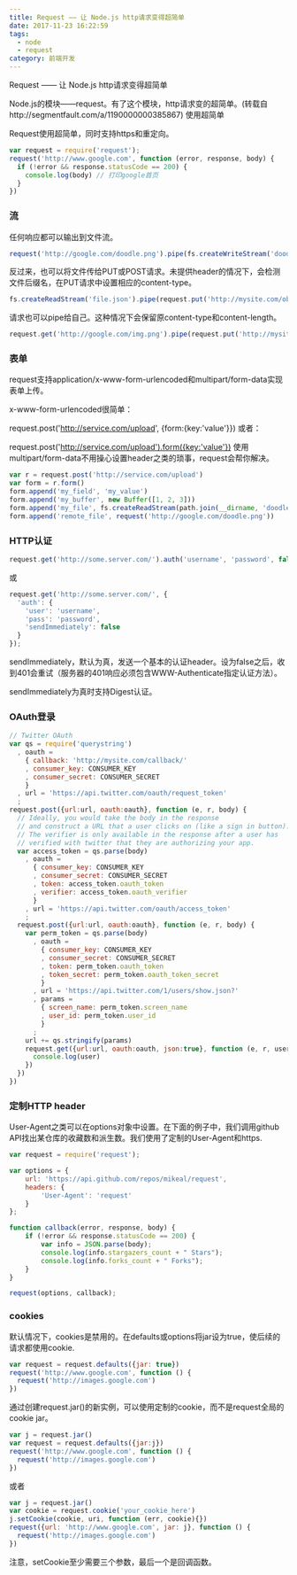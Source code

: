```yaml
---
title: Request —— 让 Node.js http请求变得超简单
date: 2017-11-23 16:22:59
tags:
  - node
  - request
category: 前端开发
---
```

Request —— 让 Node.js http请求变得超简单

Node.js的模块——request。有了这个模块，http请求变的超简单。(转载自http://segmentfault.com/a/1190000000385867)
使用超简单

Request使用超简单，同时支持https和重定向。

```javascript
var request = require('request');
request('http://www.google.com', function (error, response, body) {
  if (!error && response.statusCode == 200) {
    console.log(body) // 打印google首页
  }
})
```
<!--more-->
 ### 流

任何响应都可以输出到文件流。
```javascript
request('http://google.com/doodle.png').pipe(fs.createWriteStream('doodle.png'))
```
反过来，也可以将文件传给PUT或POST请求。未提供header的情况下，会检测文件后缀名，在PUT请求中设置相应的content-type。
```javascript
fs.createReadStream('file.json').pipe(request.put('http://mysite.com/obj.json'))
```
请求也可以pipe给自己。这种情况下会保留原content-type和content-length。
```javascript
request.get('http://google.com/img.png').pipe(request.put('http://mysite.com/img.png'))
```
### 表单
request支持application/x-www-form-urlencoded和multipart/form-data实现表单上传。

x-www-form-urlencoded很简单：

request.post('http://service.com/upload', {form:{key:'value'}})
或者：

request.post('http://service.com/upload').form({key:'value'})
使用multipart/form-data不用操心设置header之类的琐事，request会帮你解决。
```javascript
var r = request.post('http://service.com/upload')
var form = r.form()
form.append('my_field', 'my_value')
form.append('my_buffer', new Buffer([1, 2, 3]))
form.append('my_file', fs.createReadStream(path.join(__dirname, 'doodle.png'))
form.append('remote_file', request('http://google.com/doodle.png'))
```
### HTTP认证
```javascript
request.get('http://some.server.com/').auth('username', 'password', false);
```
 或
```javascript
request.get('http://some.server.com/', {
  'auth': {
    'user': 'username',
    'pass': 'password',
    'sendImmediately': false
  }
});
```
sendImmediately，默认为真，发送一个基本的认证header。设为false之后，收到401会重试（服务器的401响应必须包含WWW-Authenticate指定认证方法）。

sendImmediately为真时支持Digest认证。

### OAuth登录
```javascript
// Twitter OAuth
var qs = require('querystring')
  , oauth =
    { callback: 'http://mysite.com/callback/'
    , consumer_key: CONSUMER_KEY
    , consumer_secret: CONSUMER_SECRET
    }
  , url = 'https://api.twitter.com/oauth/request_token'
  ;
request.post({url:url, oauth:oauth}, function (e, r, body) {
  // Ideally, you would take the body in the response
  // and construct a URL that a user clicks on (like a sign in button).
  // The verifier is only available in the response after a user has
  // verified with twitter that they are authorizing your app.
  var access_token = qs.parse(body)
    , oauth =
      { consumer_key: CONSUMER_KEY
      , consumer_secret: CONSUMER_SECRET
      , token: access_token.oauth_token
      , verifier: access_token.oauth_verifier
      }
    , url = 'https://api.twitter.com/oauth/access_token'
    ;
  request.post({url:url, oauth:oauth}, function (e, r, body) {
    var perm_token = qs.parse(body)
      , oauth =
        { consumer_key: CONSUMER_KEY
        , consumer_secret: CONSUMER_SECRET
        , token: perm_token.oauth_token
        , token_secret: perm_token.oauth_token_secret
        }
      , url = 'https://api.twitter.com/1/users/show.json?'
      , params =
        { screen_name: perm_token.screen_name
        , user_id: perm_token.user_id
        }
      ;
    url += qs.stringify(params)
    request.get({url:url, oauth:oauth, json:true}, function (e, r, user) {
      console.log(user)
    })
  })
})
```
### 定制HTTP header

User-Agent之类可以在options对象中设置。在下面的例子中，我们调用github API找出某仓库的收藏数和派生数。我们使用了定制的User-Agent和https.
```javascript
var request = require('request');

var options = {
    url: 'https://api.github.com/repos/mikeal/request',
    headers: {
        'User-Agent': 'request'
    }
};

function callback(error, response, body) {
    if (!error && response.statusCode == 200) {
        var info = JSON.parse(body);
        console.log(info.stargazers_count + " Stars");
        console.log(info.forks_count + " Forks");
    }
}

request(options, callback);
```
### cookies

默认情况下，cookies是禁用的。在defaults或options将jar设为true，使后续的请求都使用cookie.
```javascript
var request = request.defaults({jar: true})
request('http://www.google.com', function () {
  request('http://images.google.com')
})
```
通过创建request.jar()的新实例，可以使用定制的cookie，而不是request全局的cookie jar。
```javascript
var j = request.jar()
var request = request.defaults({jar:j})
request('http://www.google.com', function () {
  request('http://images.google.com')
})
```
或者
```javascript
var j = request.jar()
var cookie = request.cookie('your_cookie_here')
j.setCookie(cookie, uri, function (err, cookie){})
request({url: 'http://www.google.com', jar: j}, function () {
  request('http://images.google.com')
})
```
注意，setCookie至少需要三个参数，最后一个是回调函数。
